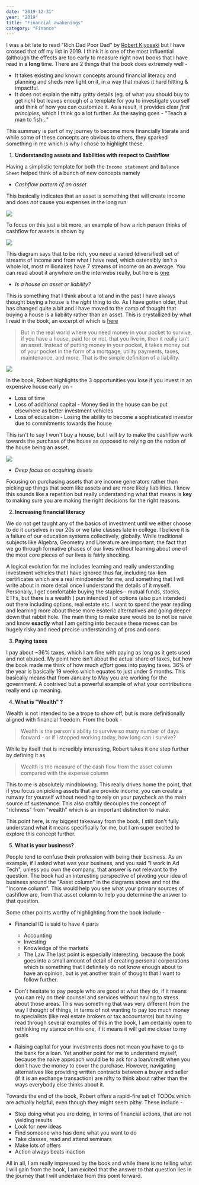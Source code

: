 ```yaml
---
date: "2019-12-31"
year: "2019"
title: "Financial awakenings"
category: "Finance"
---
```


I was a bit late to read "Rich Dad Poor Dad" by [Robert Kiyosaki](https://twitter.com/theRealKiyosaki) but I have crossed that off my list in 2019. I think it is one of the most influential (although the effects are too early to measure right now) books that I have read in a **long** time. There are 2 things that the book does extremely well -
- It takes existing and known concepts around financial literacy and planning and sheds new light on it, in a way that makes it hard hitting & impactful.
- It does not explain the nitty gritty details (eg. of what you should buy to get rich) but leaves enough of a template for you to investigate yourself and think of how you can customize it. As a result, it provides clear _first principles_, which I think go a lot further. As the saying goes - "Teach a man to fish..." 

This summary is part of my journey to become more financially literate and while some of these concepts are obvious to others, they sparked something in me which is why I chose to highlight these. 

1. **Understanding assets and liabilities with respect to Cashflow**

Having a simplistic template for both the `Income statement` and `Balance Sheet` helped think of a bunch of new concepts namely

- *Cashflow pattern of an asset*
    
This basically indicates that an asset is something that will create income and does _not_ cause you expenses in the long run

![](./images/assets-income.jpg)

To focus on this just a bit more, an example of how a rich person thinks of cashflow for assets is shown by 

![](./images/assets-income-rich.png)


This diagram says that to be rich, you need a varied (diversified) set of streams of income and from what I have read, which ostensibly isn't a whole lot, most millionaires have 7 streams of income on an average. You can read about it anywhere on the interwebs really, but here is [one](https://www.linkedin.com/pulse/7-income-streams-most-millionaires-manoj-arora/)

- *Is a house an asset or liability?*

This is something that I think about a lot and in the past I have always thought buying a house is the _right_ thing to do. As I have gotten older, that has changed quite a bit and I have moved to the camp of thought that buying a house is a liability rather than an asset. This is crystallized by what I read in the book, an excerpt of which is [here](https://www.richdad.com/is-house-an-asset)

> But in the real world where you need money in your pocket to survive, if you have a house, paid for or not, that you live in, then it really isn’t an asset. Instead of putting money in your pocket, it takes money out of your pocket in the form of a mortgage, utility payments, taxes, maintenance, and more. That is the simple definition of a liability.

![](./images/own-house.jpg)

In the book, Robert highlights the 3 opportunities you lose if you invest in an expensive house early on - 
- Loss of time
- Loss of additional capital - Money tied in the house can be put elsewhere as better investment vehicles
- Loss of education - Losing the ability to become a sophisticated investor due to commitments towards the house

This isn't to say I won't buy a house, but I will _try_ to make the cashflow work towards the purchase of the house as opposed to relying on the notion of the house being an asset. 

![](./images/house-liability.jpg)

- *Deep focus on acquiring assets*

Focusing on purchasing assets that are income generators rather than picking up things that seem like assets and are more likely liabilities. I know this sounds like a repetition but really understanding what that means is **key** to making sure you are making the right decisions for the right reasons.

2. **Increasing financial literacy**

We do not get taught any of the basics of investment until we either choose to do it ourselves in our 20s or we take classes late in college. I believe it is a failure of our education systems collectively, globally. While traditional subjects like Algebra, Geometry and Literature are important, the fact that we go through formative phases of our lives without learning about one of the most core pieces of our lives is fairly shocking.

A logical evolution for me includes learning and really understanding investment vehicles that I have ignored thus far, including tax-lien certificates which are a real mindbender for me, and something that I will write about in more detail once I understand the details of it myself. 
Personally, I get comfortable buying the staples - mutual funds, stocks, ETFs, but there is a wealth ( pun intended ) of options (also pun intended) out there including options, real estate etc. I want to spend the year reading and learning more about these more esoteric alternatives and going deeper down that rabbit hole. 
The main thing to make sure would be to not be naive and know **exactly** what I am getting into because these moves can be hugely risky and need precise understanding of pros and cons.

3. **Paying taxes**

I pay about ~36% taxes, which I am fine with paying as long as it gets used and not abused. My point here isn't about the actual share of taxes, but how the book made me think of how much _effort_ goes into paying taxes. 36% of the year is basically 19 weeks which equates to just under 5 months. This basically means that from January to May you are working for the government. A contrived but a powerful example of what your contributions really end up meaning. 

4. **What is "Wealth" ?** 

Wealth is not intended to be a trope to show off, but is more definitionally aligned with financial freedom. From the book - 
> Wealth is the person's ability to survive so many number of days forward - or if I stopped working today, how long can I survive? 

While by itself that is incredibly interesting, Robert takes it one step further by defining it as 
> Wealth is the measure of the cash flow from the asset column compared with the expense column

This to me is absolutely mindblowing. This really drives home the point, that if you focus on picking assets that are provide income, you can create a runway for yourself without needing to rely on your paycheck as the main source of sustenance. This also craftily decouples the concept of "richness" from "wealth" which is an important distinction to make. 

This point here, is my biggest takeaway from the book. I still don't fully understand what it means specifically for me, but I am super excited to explore this concept further.

5. **What is your business?**

People tend to confuse their profession with being their business. As an example, if I asked what was your business, and you said "I work in Ad Tech", unless you own the company, that answer is not relevant to the question. The book had an interesting perspective of pivoting your idea of business around the "Asset column" in the diagrams above and not the "Income column". This would help you see what your primary sources of cashflow are, from that asset column to help you determine the answer to that question. 

Some other points worthy of highlighting from the book include - 

- Financial IQ is said to have 4 parts 
    - Accounting
    - Investing
    - Knowledge of the markets 
    - The Law 
    The last point is especially interesting, because the book goes into a small amount of detail of creating personal corporations which is something that I definitely do not know enough about to have an opinion, but is yet another train of thought that I want to follow further. 

- Don't hesitate to pay people who are good at what they do, if it means you can rely on their counsel and services without having to stress about those areas. 
This was something that was very different from the way I thought of things, in terms of not wanting to pay too much money to specialists (like real estate brokers or tax accountants) but having read through several examples of this in the book, I am certainly open to rethinking my stance on this one, if it means it will get me closer to my goals 

- Raising capital for your investments does not mean you have to go to the bank for a loan. 
Yet another point for me to understand myself, because the naive approach would be to ask for a loan/credit when you don't have the money to cover the purchase. However, navigating alternatives like providing written contracts between a buyer and seller (if it is an exchange transaction) are nifty to think about rather than the ways everybody else thinks about it. 

Towards the end of the book, Robert offers a rapid-fire set of TODOs which are actually helpful, even though they might seem pithy. These include - 
- Stop doing what you are doing, in terms of financial actions, that are not yielding results
- Look for new ideas 
- Find someone who has done what you want to do 
- Take classes, read and attend seminars 
- Make lots of offers 
- Action always beats inaction

All in all, I am really impressed by the book and while there is no telling what I will gain from the book, I am excited that the answer to that question lies in the journey that I will undertake from this point forward.